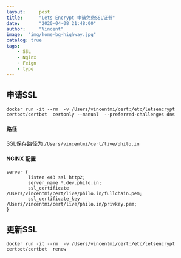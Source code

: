 ```yaml
---
layout:     post
title:      "Lets Encrypt 申请免费SSL证书"
date:       "2020-04-08 21:48:00"
author:     "Vincent"
image:  "img/home-bg-highway.jpg"
catalog: true
tags:
    - SSL
    - Nginx
    - Feign
    - type
---
```



## 申请SSL 

```shell
docker run -it --rm  -v /Users/vincentmi/cert:/etc/letsencrypt  certbot/certbot  certonly --manual  --preferred-challenges dns
```

#### 路径
SSL保存路径为 ```/Users/vincentmi/cert/live/philo.in```

#### NGINX  配置

```nginx
server {
        listen 443 ssl http2;
        server_name *.dev.philo.in;
        ssl_certificate /Users/vincentmi/cert/live/philo.in/fullchain.pem;
        ssl_certificate_key /Users/vincentmi/cert/live/philo.in/privkey.pem;
}
```

## 更新SSL

```
docker run -it --rm  -v /Users/vincentmi/cert:/etc/letsencrypt  certbot/certbot  renew
```







 

